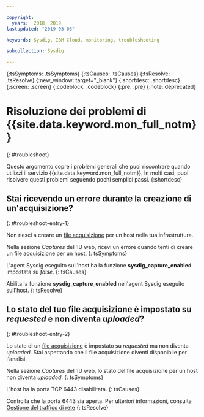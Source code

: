 ```yaml
---

copyright:
  years:  2018, 2019
lastupdated: "2019-03-06"

keywords: Sysdig, IBM Cloud, monitoring, troubleshooting

subcollection: Sysdig

---
```


{:tsSymptoms: .tsSymptoms}
{:tsCauses: .tsCauses}
{:tsResolve: .tsResolve}
{:new_window: target="_blank"}
{:shortdesc: .shortdesc}
{:screen: .screen}
{:codeblock: .codeblock}
{:pre: .pre}
{:note:.deprecated}

# Risoluzione dei problemi di {{site.data.keyword.mon_full_notm}}
{: #troubleshoot}

Questo argomento copre i problemi generali che puoi riscontrare quando utilizzi il servizio {{site.data.keyword.mon_full_notm}}. In molti casi, puoi risolvere questi problemi seguendo pochi semplici passi.
{:shortdesc}

## Stai ricevendo un errore durante la creazione di un'acquisizione?
{: #troubleshoot-entry-1}

Non riesci a creare un [file acquisizione](/docs/services/Monitoring-with-Sysdig/captures.html#captures) per un host nella tua infrastruttura. 

Nella sezione *Captures* dell'IU web, ricevi un errore quando tenti di creare un file acquisizione per un host.
{: tsSymptoms}

L'agent Sysdig eseguito sull'host ha la funzione **sysdig_capture_enabled** impostata su *false*.
{: tsCauses}

Abilita la funzione **sysdig_capture_enabled** nell'agent Sysdig eseguito sull'host.
{: tsResolve}


## Lo stato del tuo file acquisizione è impostato su *requested* e non diventa *uploaded*?
{: #troubleshoot-entry-2}

Lo stato di un [file acquisizione](/docs/services/Monitoring-with-Sysdig?topic=Sysdig-captures#captures) è impostato su *requested* ma non diventa *uploaded*. Stai aspettando che il file acquisizione diventi disponibile per l'analisi.

Nella sezione *Captures* dell'IU web, lo stato del file acquisizione per un host non diventa *uploaded*.
{: tsSymptoms}

L'host ha la porta TCP 6443 disabilitata.
{: tsCauses}


Controlla che la porta 6443 sia aperta. Per ulteriori informazioni, consulta [Gestione del traffico di rete](/docs/services/Monitoring-with-Sysdig?topic=Sysdig-network#network_send)
{: tsResolve}


